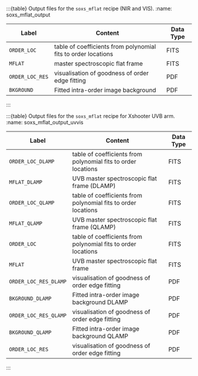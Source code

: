 :::{table} Output files for the `soxs_mflat` recipe (NIR and VIS).
:name: soxs_mflat_output

| Label         | Content                                                       | Data Type |
| ------------- | ------------------------------------------------------------- | --------- |
| `ORDER_LOC`     | table of coefficients from polynomial fits to order locations | FITS      |
| `MFLAT`         | master spectroscopic flat frame                           | FITS      |
| `ORDER_LOC_RES` | visualisation of goodness of order edge fitting               | PDF       |
| `BKGROUND`      | Fitted intra-order image background                           | PDF       |


:::




:::{table} Output files for the `soxs_mflat` recipe for Xshooter UVB arm.
:name: soxs_mflat_output_uvvis

| Label               | Content                                                       | Data Type |
| ------------------- | ------------------------------------------------------------- | --------- |
| `ORDER_LOC_DLAMP`     | table of coefficients from polynomial fits to order locations | FITS      |
| `MFLAT_DLAMP`         | UVB master spectroscopic flat frame (DLAMP)                   | FITS      |
| `ORDER_LOC_QLAMP`     | table of coefficients from polynomial fits to order locations | FITS      |
| `MFLAT_QLAMP`         | UVB master spectroscopic flat frame (QLAMP)                   | FITS      |
| `ORDER_LOC`           | table of coefficients from polynomial fits to order locations | FITS      |
| `MFLAT`               | UVB master spectroscopic flat frame                           | FITS      |
| `ORDER_LOC_RES_DLAMP` | visualisation of goodness of order edge fitting               | PDF       |
| `BKGROUND_DLAMP`      | Fitted intra-order image background DLAMP                     | PDF       |
| `ORDER_LOC_RES_QLAMP` | visualisation of goodness of order edge fitting               | PDF       |
| `BKGROUND_QLAMP`      | Fitted intra-order image background QLAMP                     | PDF       |
| `ORDER_LOC_RES`       | visualisation of goodness of order edge fitting               | PDF       |


:::
